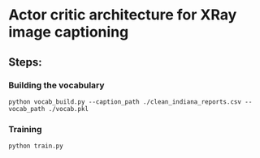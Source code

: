 # Actor critic architecture for XRay image captioning

## Steps:
### Building the vocabulary
```{bash}
python vocab_build.py --caption_path ./clean_indiana_reports.csv --vocab_path ./vocab.pkl
```
### Training
```{bash}
python train.py
```

